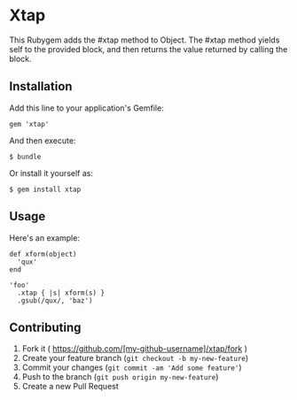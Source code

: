# Xtap

This Rubygem adds the #xtap method to Object. The #xtap method yields self to
the provided block, and then returns the value returned by calling the block.

## Installation

Add this line to your application's Gemfile:

    gem 'xtap'

And then execute:

    $ bundle

Or install it yourself as:

    $ gem install xtap

## Usage

Here's an example:

    def xform(object)
      'qux'
    end

    'foo'
      .xtap { |s| xform(s) }
      .gsub(/qux/, 'baz')

## Contributing

1. Fork it ( https://github.com/[my-github-username]/xtap/fork )
2. Create your feature branch (`git checkout -b my-new-feature`)
3. Commit your changes (`git commit -am 'Add some feature'`)
4. Push to the branch (`git push origin my-new-feature`)
5. Create a new Pull Request
